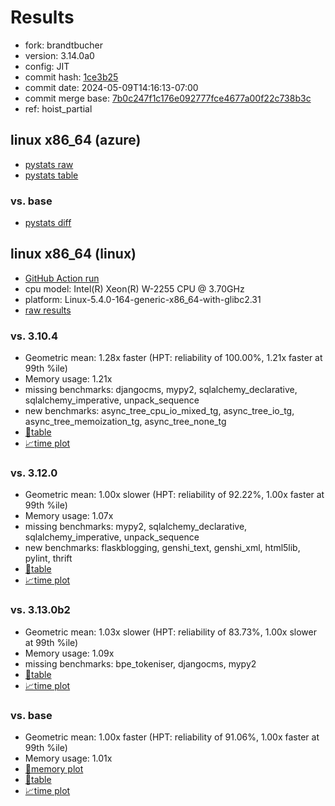 # Results

- fork: brandtbucher
- version: 3.14.0a0
- config: JIT
- commit hash: [1ce3b25](https://github.com/brandtbucher/cpython/commit/1ce3b25)
- commit date: 2024-05-09T14:16:13-07:00
- commit merge base: [7b0c247f1c176e092777fce4677a00f22c738b3c](https://github.com/brandtbucher/cpython/commit/7b0c247f1c176e092777fce4677a00f22c738b3c)
- ref: hoist_partial

## linux x86_64 (azure)

- [pystats raw](bm-20240509-azure-x86_64-brandtbucher-hoist_partial-3.14.0a0-1ce3b25-pystats.json)
- [pystats table](bm-20240509-azure-x86_64-brandtbucher-hoist_partial-3.14.0a0-1ce3b25-pystats.md)

### vs. base

- [pystats diff](bm-20240509-azure-x86_64-brandtbucher-hoist_partial-3.14.0a0-1ce3b25-pystats-vs-base.md)

## linux x86_64 (linux)

- [GitHub Action run](https://github.com/faster-cpython/benchmarking/actions/runs/9024399305)
- cpu model: Intel(R) Xeon(R) W-2255 CPU @ 3.70GHz
- platform: Linux-5.4.0-164-generic-x86_64-with-glibc2.31
- [raw results](bm-20240509-linux-x86_64-brandtbucher-hoist_partial-3.14.0a0-1ce3b25.json)

### vs. 3.10.4

- Geometric mean: 1.28x faster (HPT: reliability of 100.00%, 1.21x faster at 99th %ile)
- Memory usage: 1.21x
- missing benchmarks: djangocms, mypy2, sqlalchemy_declarative, sqlalchemy_imperative, unpack_sequence
- new benchmarks: async_tree_cpu_io_mixed_tg, async_tree_io_tg, async_tree_memoization_tg, async_tree_none_tg
- [📄table](bm-20240509-linux-x86_64-brandtbucher-hoist_partial-3.14.0a0-1ce3b25-vs-3.10.4.md)
- [📈time plot](bm-20240509-linux-x86_64-brandtbucher-hoist_partial-3.14.0a0-1ce3b25-vs-3.10.4.svg)

### vs. 3.12.0

- Geometric mean: 1.00x slower (HPT: reliability of 92.22%, 1.00x faster at 99th %ile)
- Memory usage: 1.07x
- missing benchmarks: mypy2, sqlalchemy_declarative, sqlalchemy_imperative, unpack_sequence
- new benchmarks: flaskblogging, genshi_text, genshi_xml, html5lib, pylint, thrift
- [📄table](bm-20240509-linux-x86_64-brandtbucher-hoist_partial-3.14.0a0-1ce3b25-vs-3.12.0.md)
- [📈time plot](bm-20240509-linux-x86_64-brandtbucher-hoist_partial-3.14.0a0-1ce3b25-vs-3.12.0.svg)

### vs. 3.13.0b2

- Geometric mean: 1.03x slower (HPT: reliability of 83.73%, 1.00x slower at 99th %ile)
- Memory usage: 1.09x
- missing benchmarks: bpe_tokeniser, djangocms, mypy2
- [📄table](bm-20240509-linux-x86_64-brandtbucher-hoist_partial-3.14.0a0-1ce3b25-vs-3.13.0b2.md)
- [📈time plot](bm-20240509-linux-x86_64-brandtbucher-hoist_partial-3.14.0a0-1ce3b25-vs-3.13.0b2.svg)

### vs. base

- Geometric mean: 1.00x faster (HPT: reliability of 91.06%, 1.00x faster at 99th %ile)
- Memory usage: 1.01x
- [🧠memory plot](bm-20240509-linux-x86_64-brandtbucher-hoist_partial-3.14.0a0-1ce3b25-vs-base-mem.svg)
- [📄table](bm-20240509-linux-x86_64-brandtbucher-hoist_partial-3.14.0a0-1ce3b25-vs-base.md)
- [📈time plot](bm-20240509-linux-x86_64-brandtbucher-hoist_partial-3.14.0a0-1ce3b25-vs-base.svg)

